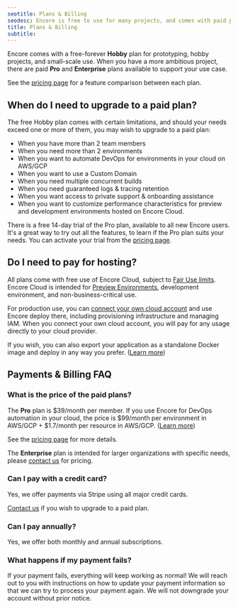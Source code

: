 ```yaml
---
seotitle: Plans & Billing
seodesc: Encore is free to use for many projects, and comes with paid plans for teams who want to move quickly. Learn more!
title: Plans & Billing
subtitle: 
---
```


Encore comes with a free-forever **Hobby** plan for prototyping, hobby projects, and small-scale use.
When you have a more ambitious project, there are paid **Pro** and **Enterprise** plans available to support your use case.

See the [pricing page](https://encore.dev/pricing) for a feature comparison between each plan.

## When do I need to upgrade to a paid plan?

The free Hobby plan comes with certain limitations, and should your needs exceed one or more of them, you may wish to upgrade to a paid plan:

- When you have more than 2 team members
- When you need more than 2 environments
- When you want to automate DevOps for environments in your cloud on AWS/GCP
- When you want to use a Custom Domain
- When you need multiple concurrent builds
- When you need guaranteed logs & tracing retention
- When you want access to private support & onboarding assistance
- When you want to customize performance characteristics for preview and development environments hosted on Encore Cloud.

There is a free 14-day trial of the Pro plan, available to all new Encore users. It's a great way to try out all the features, to learn if the Pro plan suits your needs.
You can activate your trial from the [pricing page](https://encore.dev/pricing).

## Do I need to pay for hosting?

All plans come with free use of Encore Cloud, subject to [Fair Use limits](/docs/about/usage).
Encore Cloud is intended for [Preview Environments](/docs/deploy/preview-environments), development environment, and non-business-critical use.

For production use, you can [connect your own cloud account](/docs/deploy/own-cloud) and use Encore deploy there, including provisioning infrastructure and managing IAM.
When you connect your own cloud account, you will pay for any usage directly to your cloud provider.

If you wish, you can also export your application as a standalone Docker image and deploy in any way you prefer. ([Learn more](/docs/how-to/migrate-away#ejecting-your-app-as-a-docker-image))

## Payments & Billing FAQ

### What is the price of the paid plans?

The **Pro** plan is $39/month per member. If you use Encore for DevOps automation in your cloud, the price is $99/month per environment in AWS/GCP + $1.7/month per resource in AWS/GCP. ([Learn more](https://encore.dev/pricing))

See the [pricing page](https://encore.dev/pricing) for more details.

The **Enterprise** plan is intended for larger organizations with specific needs, please [contact us](mailto:hello@encore.dev) for pricing.

### Can I pay with a credit card?

Yes, we offer payments via Stripe using all major credit cards.

[Contact us](mailto:hello@encore.dev) if you wish to upgrade to a paid plan.

### Can I pay annually?

Yes, we offer both monthly and annual subscriptions.

### What happens if my payment fails?

If your payment fails, everything will keep working as normal!
We will reach out to you with instructions on how to update your payment information so that we can try to process your payment again. We will not downgrade your account without prior notice.
